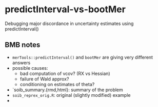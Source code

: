  # predictInterval-vs-bootMer

Debugging major discordance in uncertainty estimates using predictInterval()

## BMB notes

* `merTools::predictInterval()` and `bootMer` are giving very different answers
* possible causes:
    * bad computation of vcov? (RX vs Hessian)
	* failure of Wald approx?
	* conditioning on estimates of theta?
* `soib_summary.{rmd,html}: summary of the problem
* `soib_reprex_orig.R`: original (slightly modified) example
*
